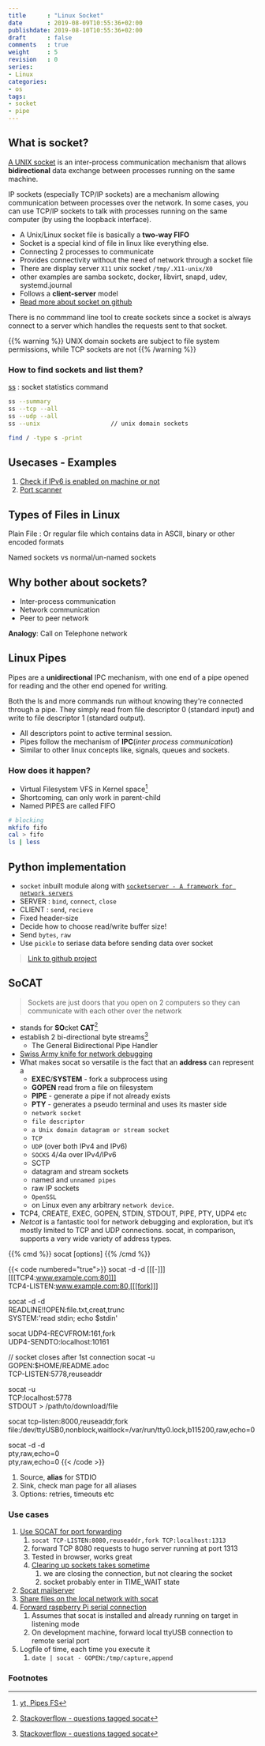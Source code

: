 ```yaml
---
title      : "Linux Socket"
date       : 2019-08-09T10:55:36+02:00
publishdate: 2019-08-10T10:55:36+02:00
draft      : false
comments   : true
weight     : 5
revision   : 0
series:
- Linux
categories:
- os
tags:
- socket
- pipe
---
```


## What is socket?

[A UNIX socket](https://en.wikipedia.org/wiki/Unix_domain_socket) is an inter-process communication mechanism that allows **bidirectional** data exchange between processes running on the same machine.

IP sockets (especially TCP/IP sockets) are a mechanism allowing communication between processes over the network. In some cases, you can use TCP/IP sockets to talk with processes running on the same computer (by using the loopback interface).

* A Unix/Linux socket file is basically a **two-way FIFO**
* Socket is a special kind of file in linux like everything else.
* Connecting 2 processes to communicate
* Provides connectivity without the need of network through a socket file
* There are display server `X11` unix socket `/tmp/.X11-unix/X0`
* other examples are samba socketc, docker, libvirt, snapd, udev, systemd.journal
* Follows a **client-server** model
* [Read more about socket on github](https://github.com/avimehenwal/python.avimehenwal/blob/b7a55b5a30a353559d3a9cc59ea1c8d64d0b38bc/PortScanner/README.md)
<!-- more -->

There is no commmand line tool to create sockets since a socket is always connect to a server which handles the requests sent to that socket.


{{% warning %}}
 UNIX domain sockets are subject to file system permissions, while TCP sockets are not
{{% /warning %}}

### How to find sockets and list them?

[ss](https://www.cyberciti.biz/tips/linux-investigate-sockets-network-connections.html)
: socket statistics command

```bash
ss --summary
ss --tcp --all
ss --udp --all
ss --unix                    // unix domain sockets

find / -type s -print

```

## Usecases - Examples

1. [Check if IPv6 is enabled on machine or not](https://github.com/avimehenwal/python.avimehenwal/blob/b7a55b5a30a353559d3a9cc59ea1c8d64d0b38bc/IPv6/IPv6_checker.py)
2. [Port scanner](https://github.com/avimehenwal/python.avimehenwal/blob/master/PortScanner/PortScanner.py)


## Types of Files in Linux

Plain File
: Or regular file which contains data in ASCII, binary or other encoded formats

Named sockets vs normal/un-named sockets

## Why bother about sockets?

- Inter-process communication
- Network communication
- Peer to peer network

**Analogy**: Call on Telephone network

## Linux Pipes

Pipes are a **unidirectional** IPC mechanism, with one end of a pipe opened for reading and the other end opened for writing.

Both the ls and more commands run without knowing they're connected through a pipe. They simply read from file descriptor 0 (standard input) and write to file descriptor 1 (standard output).

* All descriptors point to active terminal session.
* Pipes follow the mechanism of **IPC**(*inter process communication*)
* Similar to other linux concepts like, signals, queues and sockets.

### How does it happen?

* Virtual Filesystem VFS in Kernel space[^1]
* Shortcoming, can only work in parent-child
* Named PIPES are called FIFO

```bash
# blocking
mkfifo fifo
cal > fifo
ls | less
```

## Python implementation

* `socket` inbuilt module along with [`socketserver - A framework for network servers`](https://docs.python.org/3/library/socketserver.html#module-socketserver)
* SERVER : `bind`, `connect`, `close`
* CLIENT : `send`, `recieve`
* Fixed header-size
* Decide how to choose read/write buffer size!
* Send `bytes`, `raw`
* Use `pickle` to seriase data before sending data over socket

> [Link to github project](https://github.com/avimehenwal/python.avimehenwal/tree/master/SockerProgramming)

## SoCAT

> Sockets are just doors that you open on 2 computers so they can communicate with each other over the network

* stands for **SO**cket **CAT**[^2]
* establish 2 bi-directional byte streams[^2]
  * The General Bidirectional Pipe Handler
* [Swiss Army knife for network debugging](https://medium.com/@copyconstruct/socat-29453e9fc8a6)
* What makes socat so versatile is the fact that an **address** can represent a
  * **EXEC**/**SYSTEM** - fork a subprocess using
  * **GOPEN** read from a file on filesystem
  * **PIPE** - generate a pipe if not already exists
  * **PTY** - generates a pseudo terminal and uses its master side
  * `network socket`
  * `file descriptor`
  * `a Unix domain datagram or stream socket`
  * `TCP`
  * `UDP` (over both IPv4 and IPv6)
  * `SOCKS` 4/4a over IPv4/IPv6
  * SCTP
  * datagram and stream sockets
  * named and `unnamed pipes`
  * raw IP sockets
  * `OpenSSL`
  * on Linux even any arbitrary `network device`.
* TCP4, CREATE, EXEC, GOPEN, STDIN, STDOUT, PIPE, PTY, UDP4 etc
* *Netcat* is a fantastic tool for network debugging and exploration, but it’s mostly limited to TCP and UDP connections. socat, in comparison, supports a very wide variety of address types.


{{% cmd %}}
socat [options] <source> <sink>
{{% /cmd %}}


{{< code numbered="true">}}
socat -d -d [[[-]]] [[[TCP4:www.example.com:80]]] \
TCP4-LISTEN:www.example.com:80,[[[fork]]]

socat -d -d \
  READLINE\!\!OPEN:file.txt,creat,trunc \
  SYSTEM:'read stdin; echo $stdin'

socat UDP4-RECVFROM:161,fork \
  UDP4-SENDTO:localhost:10161

// socket closes after 1st connection
socat -u \
   GOPEN:$HOME/README.adoc \
   TCP-LISTEN:5778,reuseaddr

socat -u \
   TCP:localhost:5778 \
   STDOUT > /path/to/download/file

socat tcp-listen:8000,reuseaddr,fork \
   file:/dev/ttyUSB0,nonblock,waitlock=/var/run/tty0.lock,b115200,raw,echo=0

socat -d -d \
  pty,raw,echo=0 \
  pty,raw,echo=0
{{< /code >}}

1. Source, **alias** for STDIO
2. Sink, check man page for all aliases
3. Options: retries, timeouts etc

### Use cases

1. [Use SOCAT for port forwarding](https://stackoverflow.com/questions/34791674/socat-port-forwarding-for-https)
   1. `socat TCP-LISTEN:8080,reuseaddr,fork TCP:localhost:1313`
   2. forward TCP 8080 requests to hugo server running at port 1313
   3. Tested in browser, works great
   4. [Clearing up sockets takes sometime](https://stackoverflow.com/questions/5106674/error-address-already-in-use-while-binding-socket-with-address-but-the-port-num)
      1. we are closing the connection, but not clearing the socket
      2. socket probably enter in TIME_WAIT state
2. [Socat mailserver](https://github.com/craSH/socat/blob/master/EXAMPLES)
3. [Share files on the local network with socat](https://knplabs.com/en/blog/share-files-on-the-local-network-with-socat)
4. [Forward raspberry Pi serial connection](http://www.anites.com/2017/11/socat.html)
   1. Assumes that socat is installed and already running on target in listening mode
   2. On development machine, forward local ttyUSB connection to remote serial port
5. Logfile of time, each time you execute it
   1. `date | socat - GOPEN:/tmp/capture,append`




### Footnotes

[^1]: [yt, Pipes FS](https://youtu.be/2pTLehAj9fA)
[^2]: [Stackoverflow - questions    tagged socat](https://stackoverflow.com/questions/tagged/socat)
